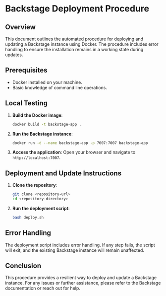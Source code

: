 # Backstage Deployment Procedure

## Overview
This document outlines the automated procedure for deploying and updating a Backstage instance using Docker. The procedure includes error handling to ensure the installation remains in a working state during updates.

## Prerequisites
- Docker installed on your machine.
- Basic knowledge of command line operations.

## Local Testing
1. **Build the Docker image**:
   ```bash
   docker build -t backstage-app .
   ```
2. **Run the Backstage instance**:
   ```bash
   docker run -d --name backstage-app -p 7007:7007 backstage-app
   ```
3. **Access the application**:
   Open your browser and navigate to `http://localhost:7007`.

## Deployment and Update Instructions
1. **Clone the repository**:
   ```bash
   git clone <repository-url>
   cd <repository-directory>
   ```
2. **Run the deployment script**:
   ```bash
   bash deploy.sh
   ```

## Error Handling
The deployment script includes error handling. If any step fails, the script will exit, and the existing Backstage instance will remain unaffected.

## Conclusion
This procedure provides a resilient way to deploy and update a Backstage instance. For any issues or further assistance, please refer to the Backstage documentation or reach out for help.
